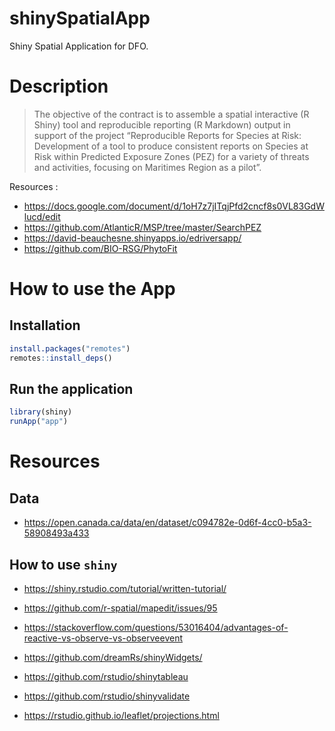 # shinySpatialApp

Shiny Spatial Application for DFO.


# Description 

> The objective of the contract is to assemble a spatial interactive (R Shiny) tool and reproducible reporting (R Markdown) output in support of the project “Reproducible Reports for Species at Risk: Development of a tool to produce consistent reports on Species at Risk within Predicted Exposure Zones (PEZ) for a variety of threats and activities, focusing on Maritimes Region as a pilot”.

Resources : 
- https://docs.google.com/document/d/1oH7z7jITqjPfd2cncf8s0VL83GdWlucd/edit
- https://github.com/AtlanticR/MSP/tree/master/SearchPEZ
- https://david-beauchesne.shinyapps.io/edriversapp/
- https://github.com/BIO-RSG/PhytoFit



# How to use the App 

## Installation 

```R 
install.packages("remotes")
remotes::install_deps()
```


## Run the application

```R 
library(shiny)
runApp("app")
```


<!-- add screencast? -->


# Resources

## Data 

- https://open.canada.ca/data/en/dataset/c094782e-0d6f-4cc0-b5a3-58908493a433


## How to use `shiny`

- https://shiny.rstudio.com/tutorial/written-tutorial/
- https://github.com/r-spatial/mapedit/issues/95
- https://stackoverflow.com/questions/53016404/advantages-of-reactive-vs-observe-vs-observeevent
- https://github.com/dreamRs/shinyWidgets/
- https://github.com/rstudio/shinytableau
- https://github.com/rstudio/shinyvalidate

- https://rstudio.github.io/leaflet/projections.html

<!-- issue https://github.com/rstudio/rmarkdown/pull/572 https://github.com/rstudio/rmarkdown/issues/555 https://yihui.org/issue/-->

